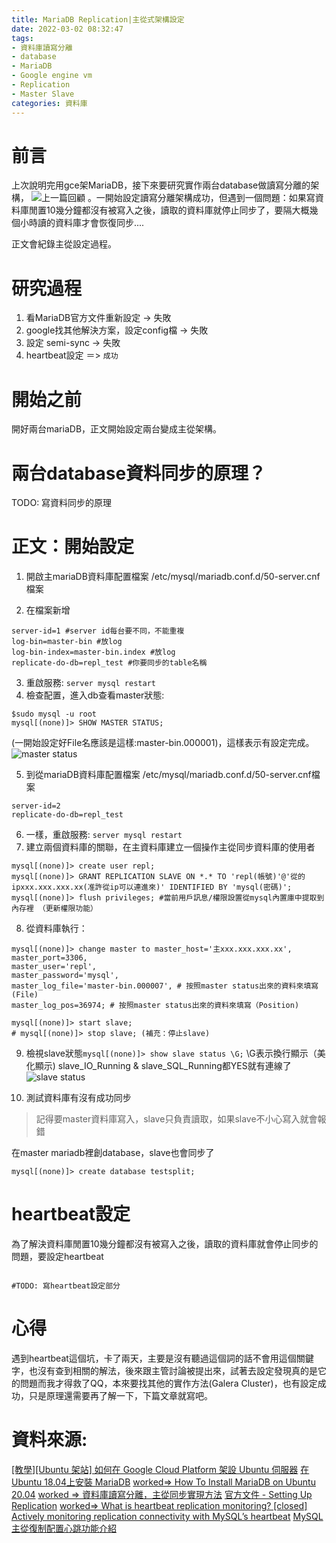 ```yaml
---
title: MariaDB Replication|主從式架構設定
date: 2022-03-02 08:32:47
tags:
- 資料庫讀寫分離
- database
- MariaDB
- Google engine vm
- Replication
- Master Slave
categories: 資料庫
---
```


# 前言
上次說明完用gce架MariaDB，接下來要研究實作兩台database做讀寫分離的架構，
![上一篇回顧](https://chiderlin.github.io/2022/02/19/Ubuntu18-04-MariaDB/)
。一開始設定讀寫分離架構成功，但遇到一個問題：如果寫資料庫閒置10幾分鐘都沒有被寫入之後，讀取的資料庫就停止同步了，要隔大概幾個小時讀的資料庫才會恢復同步....

正文會紀錄主從設定過程。

# 研究過程
1. 看MariaDB官方文件重新設定 -> 失敗
2. google找其他解決方案，設定config檔 -> 失敗
3. 設定 semi-sync -> 失敗
4. heartbeat設定 ＝> `成功`

# 開始之前
開好兩台mariaDB，正文開始設定兩台變成主從架構。

# 兩台database資料同步的原理？
TODO: 寫資料同步的原理

# 正文：開始設定
1. 開啟主mariaDB資料庫配置檔案 /etc/mysql/mariadb.conf.d/50-server.cnf檔案

2. 在檔案新增
```shell
server-id=1 #server id每台要不同，不能重複
log-bin=master-bin #放log
log-bin-index=master-bin.index #放log
replicate-do-db=repl_test #你要同步的table名稱
```

3. 重啟服務: `server mysql restart`
4. 檢查配置，進入db查看master狀態:
``` shell
$sudo mysql -u root 
mysql[(none)]> SHOW MASTER STATUS;
```
(一開始設定好File名應該是這樣:master-bin.000001)，這樣表示有設定完成。
![master status](1.png)

5. 到從mariaDB資料庫配置檔案 /etc/mysql/mariadb.conf.d/50-server.cnf檔案
``` shell
server-id=2
replicate-do-db=repl_test
```
6. 一樣，重啟服務: `server mysql restart`
7. 建立兩個資料庫的關聯，在主資料庫建立一個操作主從同步資料庫的使用者
``` shell
mysql[(none)]> create user repl;
mysql[(none)]> GRANT REPLICATION SLAVE ON *.* TO 'repl(帳號)'@'從的ipxxx.xxx.xxx.xx(准許從ip可以連進來)' IDENTIFIED BY 'mysql(密碼)';
mysql[(none)]> flush privileges; #當前用戶訊息/權限設置從mysql內置庫中提取到內存裡 （更新權限功能）
```
8. 從資料庫執行：
``` shell
mysql[(none)]> change master to master_host='主xxx.xxx.xxx.xx',
master_port=3306,
master_user='repl',
master_password='mysql',
master_log_file='master-bin.000007', # 按照master status出來的資料來填寫(File)
master_log_pos=36974; # 按照master status出來的資料來填寫（Position)

mysql[(none)]> start slave;
# mysql[(none)]> stop slave; (補充：停止slave)

```
9. 檢視slave狀態`mysql[(none)]> show slave status \G;`
\G表示換行顯示（美化顯示)
slave_IO_Running & slave_SQL_Running都YES就有連線了
![slave status](2.png)

10. 測試資料庫有沒有成功同步
> 記得要master資料庫寫入，slave只負責讀取，如果slave不小心寫入就會報錯

在master mariadb裡創database，slave也會同步了
``` shell
mysql[(none)]> create database testsplit;
```

# heartbeat設定
為了解決資料庫閒置10幾分鐘都沒有被寫入之後，讀取的資料庫就會停止同步的問題，要設定heartbeat
``` shell

#TODO: 寫heartbeat設定部分

```

# 心得
遇到heartbeat這個坑，卡了兩天，主要是沒有聽過這個詞的話不會用這個關鍵字，也沒有查到相關的解法，後來跟主管討論被提出來，試著去設定發現真的是它的問題而我才得救了QQ，本來要找其他的實作方法(Galera Cluster)，也有設定成功，只是原理還需要再了解一下，下篇文章就寫吧。


# 資料來源:
[[教學][Ubuntu 架站] 如何在 Google Cloud Platform 架設 Ubuntu 伺服器](https://ui-code.com/archives/154)
[在 Ubuntu 18.04上安裝 MariaDB](https://medium.com/feveral%E7%9A%84%E7%A8%8B%E5%BC%8F%E7%AD%86%E8%A8%98/%E5%9C%A8-ubuntu-18-04%E4%B8%8A%E5%AE%89%E8%A3%9D-mariadb-a3084dae0304)
[worked=> How To Install MariaDB on Ubuntu 20.04](https://www.digitalocean.com/community/tutorials/how-to-install-mariadb-on-ubuntu-20-04)
[worked => 資料庫讀寫分離，主從同步實現方法](https://www.itread01.com/p/1323839.html)
[官方文件 - Setting Up Replication](https://mariadb.com/kb/en/setting-up-replication/#setting-up-a-replication-slave-with-mariabackup)
[worked=> What is heartbeat replication monitoring? [closed]](https://stackoverflow.com/questions/23798193/what-is-heartbeat-replication-monitoring)
[Actively monitoring replication connectivity with MySQL’s heartbeat](https://www.percona.com/blog/2011/12/29/actively-monitoring-replication-connectivity-with-mysqls-heartbeat/)
[MySQL主從復制配置心跳功能介紹](https://www.itread01.com/articles/1478099427.html)